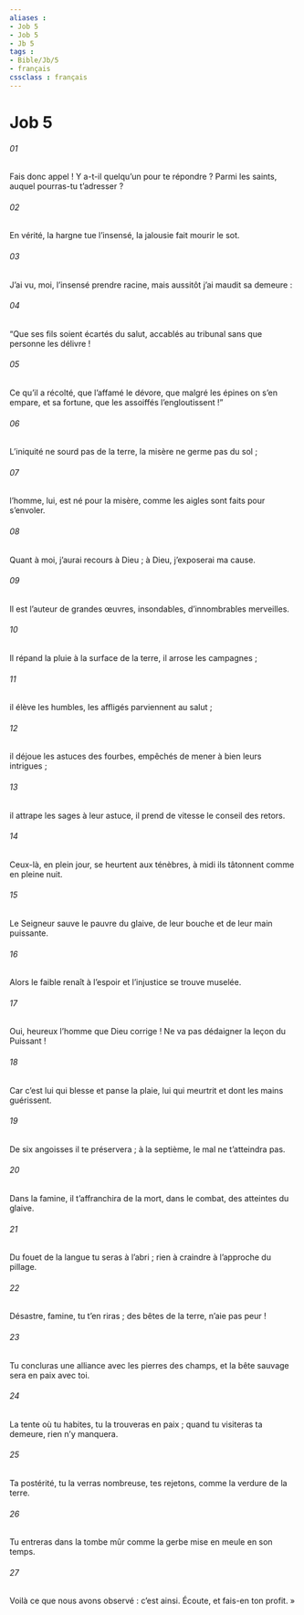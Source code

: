 ```yaml
---
aliases : 
- Job 5
- Job 5
- Jb 5
tags : 
- Bible/Jb/5
- français
cssclass : français
---
```


# Job 5

###### 01
Fais donc appel ! Y a-t-il quelqu’un pour te répondre ?
Parmi les saints, auquel pourras-tu t’adresser ?
###### 02
En vérité, la hargne tue l’insensé,
la jalousie fait mourir le sot.
###### 03
J’ai vu, moi, l’insensé prendre racine,
mais aussitôt j’ai maudit sa demeure :
###### 04
“Que ses fils soient écartés du salut,
accablés au tribunal
sans que personne les délivre !
###### 05
Ce qu’il a récolté, que l’affamé le dévore,
que malgré les épines on s’en empare,
et sa fortune, que les assoiffés l’engloutissent !”
###### 06
L’iniquité ne sourd pas de la terre,
la misère ne germe pas du sol ;
###### 07
l’homme, lui, est né pour la misère,
comme les aigles sont faits pour s’envoler.
###### 08
Quant à moi, j’aurai recours à Dieu ;
à Dieu, j’exposerai ma cause.
###### 09
Il est l’auteur de grandes œuvres, insondables,
d’innombrables merveilles.
###### 10
Il répand la pluie à la surface de la terre,
il arrose les campagnes ;
###### 11
il élève les humbles,
les affligés parviennent au salut ;
###### 12
il déjoue les astuces des fourbes,
empêchés de mener à bien leurs intrigues ;
###### 13
il attrape les sages à leur astuce,
il prend de vitesse le conseil des retors.
###### 14
Ceux-là, en plein jour, se heurtent aux ténèbres,
à midi ils tâtonnent comme en pleine nuit.
###### 15
Le Seigneur sauve le pauvre du glaive,
de leur bouche et de leur main puissante.
###### 16
Alors le faible renaît à l’espoir
et l’injustice se trouve muselée.
###### 17
Oui, heureux l’homme que Dieu corrige !
Ne va pas dédaigner la leçon du Puissant !
###### 18
Car c’est lui qui blesse et panse la plaie,
lui qui meurtrit et dont les mains guérissent.
###### 19
De six angoisses il te préservera ;
à la septième, le mal ne t’atteindra pas.
###### 20
Dans la famine, il t’affranchira de la mort,
dans le combat, des atteintes du glaive.
###### 21
Du fouet de la langue tu seras à l’abri ;
rien à craindre à l’approche du pillage.
###### 22
Désastre, famine, tu t’en riras ;
des bêtes de la terre, n’aie pas peur !
###### 23
Tu concluras une alliance avec les pierres des champs,
et la bête sauvage sera en paix avec toi.
###### 24
La tente où tu habites, tu la trouveras en paix ;
quand tu visiteras ta demeure, rien n’y manquera.
###### 25
Ta postérité, tu la verras nombreuse,
tes rejetons, comme la verdure de la terre.
###### 26
Tu entreras dans la tombe
mûr comme la gerbe mise en meule en son temps.
###### 27
Voilà ce que nous avons observé : c’est ainsi.
Écoute, et fais-en ton profit. »
